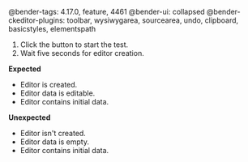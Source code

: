 @bender-tags: 4.17.0, feature, 4461
@bender-ui: collapsed
@bender-ckeditor-plugins: toolbar, wysiwygarea, sourcearea, undo, clipboard, basicstyles, elementspath

1. Click the button to start the test.
2. Wait five seconds for editor creation.

**Expected**
  * Editor is created.
  * Editor data is editable.
  * Editor contains initial data.

**Unexpected**
  * Editor isn't created.
  * Editor data is empty.
  * Editor contains initial data.
